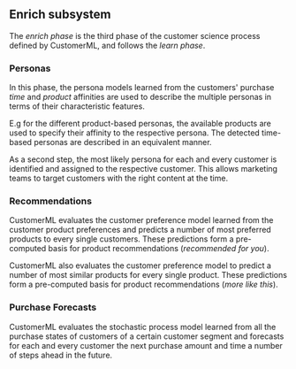 
## Enrich subsystem

The *enrich phase* is the third phase of the customer science process defined by CustomerML, and
follows the *learn phase*.


### Personas

In this phase, the persona models learned from the customers' purchase *time* and *product* affinities 
are used to describe the multiple personas in terms of their characteristic features.

E.g for the different product-based personas, the available products are used to specify their affinity 
to the respective persona. The detected time-based personas are described in an equivalent manner.

As a second step, the most likely persona for each and every customer is identified and assigned to 
the respective customer. This allows marketing teams to target customers with the right content at the 
time.


### Recommendations

CustomerML evaluates the customer preference model learned from the customer product preferences 
and predicts a number of most preferred products to every single customers. These predictions form a 
pre-computed basis for product recommendations (*recommended for you*).

CustomerML also evaluates the customer preference model to predict a number of most similar products 
for every single product. These predictions form a pre-computed basis for product recommendations (*more like this*).


### Purchase Forecasts

CustomerML evaluates the stochastic process model learned from all the purchase states of customers of 
a certain customer segment and forecasts for each and every customer the next purchase amount and time a 
number of steps ahead in the future.